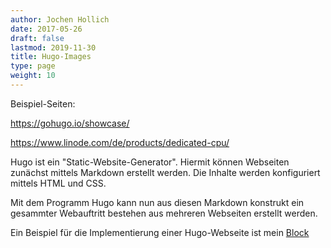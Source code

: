 ```yaml
---
author: Jochen Hollich
date: 2017-05-26
draft: false
lastmod: 2019-11-30
title: Hugo-Images
type: page
weight: 10
---
```


Beispiel-Seiten:

https://gohugo.io/showcase/

https://www.linode.com/de/products/dedicated-cpu/

Hugo ist ein "Static-Website-Generator". Hiermit können Webseiten zunächst mittels Markdown erstellt werden. Die Inhalte werden konfiguriert mittels HTML und CSS.

Mit dem Programm Hugo kann nun aus diesen Markdown konstrukt ein gesammter Webauftritt bestehen aus mehreren Webseiten erstellt werden.

Ein Beispiel für die Implementierung einer Hugo-Webseite ist mein [Block](https://jhc90.github.io)
